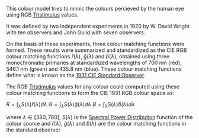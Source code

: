 This colour model tries to mimic the colours percieved by the human eye using RGB [Tristimulus](../Tristimulus.md) values. 

It was defined by two independent experiments in 1920 by W. David Wright with ten observers and John Guild with seven observers.

On the basis of these experiments, three colour matching functions were formed. These results were summarized and standardized as the CIE RGB colour matching functions $\bar{r}(\lambda)$, $\bar{g}(\lambda)$ and $\bar{b}(\lambda)$, obtained using three monochromatic primaries at standardized wavelengths of 700 nm (red), 546.1 nm (green) and 435.8 nm (blue). These colour matching functions define what is known as the [1931 CIE Standard Observer](../CIE%20Standard%20Observer.md).

The RGB [Tristimulus](../Tristimulus.md) values for any colour could computed using these colour matching functions to form the CIE 1931 RGB colour space as:

$R=\int_{\lambda}S(\lambda)\bar{r}(\lambda)d\lambda$
$G=\int_{\lambda}S(\lambda)\bar{g}(\lambda)d\lambda$
$B=\int_{\lambda}S(\lambda)\bar{b}(\lambda)d\lambda$

where $\lambda\in [380, 780]$,
$S(\lambda)$ is the [Spectral Power Distribution](../../../../Science%20and%20Engineering/Physics/Mechanics/Electrodynamics/Optics/Spectral%20Analysis/Spectral%20Power%20Distribution.md) function of the colour source
and $\bar{r}(\lambda)$, $\bar{g}(\lambda)$ and $\bar{b}(\lambda)$ are the colour matching functions in the standard observer
